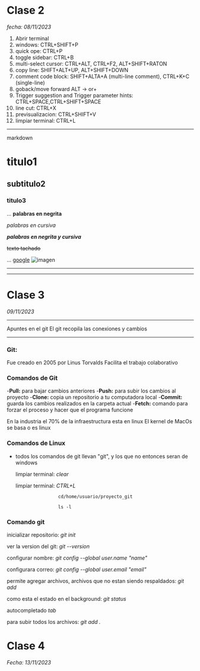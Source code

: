 # Clase 2

*fecha: 08/11/2023*

1. Abrir terminal 
2. windows:             CTRL+SHIFT+P
3. quick ope:           CTRL+P  
4. toggle sidebar:      CTRL+B
5. multi-select cursor: CTRL+ALT, CTRL+F2, ALT+SHIFT+RATON
6. copy line:           SHIFT+ALT+UP, ALT+SHIFT+DOWN
7. comment code block:  SHIFT+ALTA+A (multi-line comment), CTRL+K+C (single-line)
8. goback/move forward ALT -> or+
9. Trigger suggestion and Trigger parameter hints: CTRL+SPACE,CTRL+SHIFT+SPACE
10. line cut:           CTRL+X
11. previsualizacion:   CTRL+SHIFT+V
12. limpiar terminal:   CTRL+L

----------------------------------
markdown
# titulo1

## subtitulo2

### titulo3
...
**palabras en negrita**

*palabras en cursiva*

***palabras en negrita y cursiva***

~~texto tachado~~

...
[google](www.google.com)
![imagen](img/img1.png)


------------------------------------------------------------
------------------------------------------------------------
# Clase 3

*09/11/2023*

-----------------------

Apuntes en el git 
El git recopila las conexiones y cambios 

-----------------------

### Git:

Fue creado en 2005 por Linus Torvalds
Facilita el trabajo colaborativo 
 
### Comandos de Git
 -**Pull:** para bajar cambios anteriores 
 -**Push:** para subir los cambios al proyecto 
 -**Clone:** copia un repositorio a tu computadora local
 -**Commit:** guarda los cambios realizados en la carpeta actual
-**Fetch:** comando para forzar el proceso y hacer que el programa funcione 

En la industria el 70% de la infraestructura esta en linux 
El kernel de MacOs se basa o es linux 

### Comandos de Linux 

- todos los comandos de git llevan "git", y los que no entonces seran de windows

  limpiar terminal:   *clear*

  limpiar terminal:   *CTRL+L*

                      cd/home/usuario/proyecto_git 

                      ls -l

### Comando git

inicializar repositorio:       *git init*

ver la version del git:        *git --version*

configurar nombre:             *git config --global user.name "name"*

configurara correo:            *git config --global user.email "email"*

permite agregar archivos, archivos que no estan siendo respaldados:                   *git add*

como esta el estado en el background:                                                 *git status*

autocompletado                  *tab*

 para subir todos los archivos:  *git add .*

# Clase 4

 *Fecha: 13/11/2023*

 
